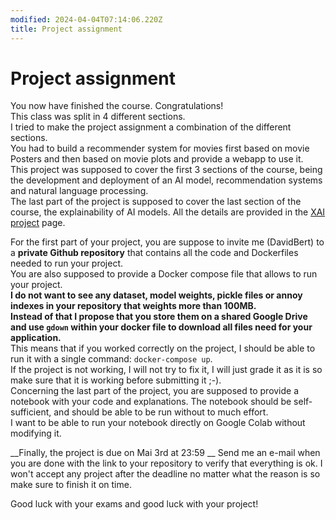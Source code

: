 ```yaml
---
modified: 2024-04-04T07:14:06.220Z
title: Project assignment
---
```


# Project assignment

You now have finished the course. Congratulations!  
This class was split in 4 different sections.  
I tried to make the project assignment a combination of the different sections.  
You had to build a recommender system for movies first based on movie Posters and then based on movie plots and provide a webapp to use it.  
This project was supposed to cover the first 3 sections of the course, being the development and deployment of an AI model, recommendation systems and natural language processing.  
The last part of the project is supposed to cover the last section of the course, the explainability of AI models. All the details are provided in the [XAI project](XAI_project.md) page.
  
For the first part of your project, you are suppose to invite me (DavidBert) to a __private Github repository__ that contains all the code and Dockerfiles needed to run your project.  
You are also supposed to provide a Docker compose file that allows to run your project.  
__I do not want to see any dataset, model weights, pickle files or annoy indexes in your repository that weights more than 100MB.  
Instead of that I propose that you store them on a shared Google Drive and use `gdown` within your docker file to download all files need for your application.__  
This means that if you worked correctly on the project, I should be able to run it with a single command: `docker-compose up`.  
If the project is not working, I will not try to fix it, I will just grade it as it is so make sure that it is working before submitting it ;-).  
Concerning the last part of the project, you are supposed to provide a notebook with your code and explanations. The notebook should be self-sufficient, and should be able to be run without to much effort.  
I want to be able to run your notebook directly on Google Colab without modifying it.  

__Finally, the project is due on Mai 3rd at 23:59 __
Send me an e-mail when you are done with the link to your repository to verify that everything is ok.
I won't accept any project after the deadline no matter what the reason is so make sure to finish it on time.

Good luck with your exams and good luck with your project!

